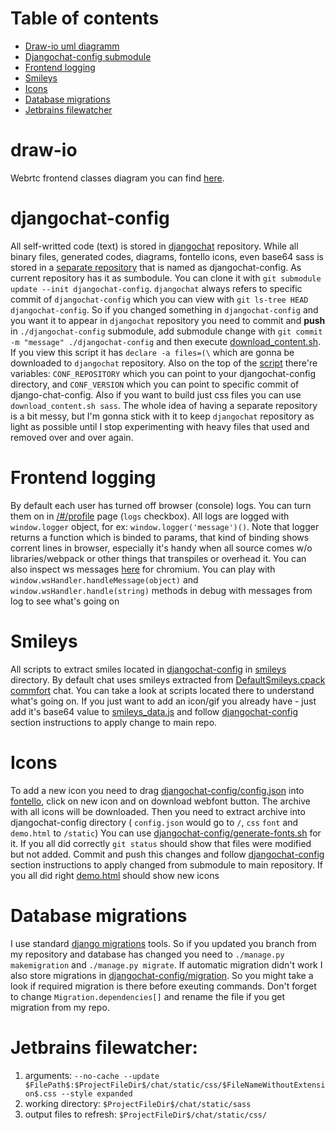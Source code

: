 Table of contents
=================
  * [Draw-io uml diagramm](#draw-io)
  * [Djangochat-config submodule](#djangochat-config)
  * [Frontend logging](#frontend-logging)
  * [Smileys](#smileys)
  * [Icons](#icons)
  * [Database migrations](#database-migrations)
  * [Jetbrains filewatcher](#jetbrains-filewatcher)

draw-io
=======
Webrtc frontend classes diagram you can find [here](https://www.draw.io/?lightbox=1&highlight=0000ff&edit=_blank&layers=1&nav=1&title=draw.io-uml_diagram.xml#Uhttps%3A%2F%2Fraw.githubusercontent.com%2FDeathangel908%2Fdjangochat-config%2Fmaster%2Fdraw.io-uml_diagram.xml).

djangochat-config
=================
All self-writted code (text) is stored in [djangochat](/README.md) repository. While all binary files, generated codes, diagrams, fontello icons, even base64 sass is stored in a [separate repository](https://github.com/Deathangel908/djangochat-config) that is named as djangochat-config. As current repository has it as sumbodule. You can clone it with `git submodule update --init djangochat-config`. `djangochat` always refers to specific commit of `djangochat-config` which you can view with `git ls-tree HEAD djangochat-config`. So if you changed something in `djangochat-config` and you want it to appear in `djangochat` repository you need to commit and **push** in `./djangochat-config` submodule, add submodule change with `git commit -m "message" ./djangochat-config` and then execute [download_content.sh](download_content.sh). If you view this script it has `declare -a files=(\` which are gonna be downloaded to `djangochat` repository. Also on the top of the [script](download_content.sh) there're variables: `CONF_REPOSITORY` which you can point to your djangochat-config directory,  and `CONF_VERSION` which you can point to specific commit of django-chat-config. Also if you want to build just css files you can use `download_content.sh sass`.  The whole idea of having a separate repository is a bit messy, but I'm gonna stick with it to keep `djangochat` repository as light as possible until I stop experimenting with heavy files that used and removed over and over again.


Frontend logging
=================
By default each user has turned off browser (console) logs. You can turn them on in [/#/profile](https://localhost:8000/#/profile) page (`logs` checkbox). All logs are logged with `window.logger` object, for ex: `window.logger('message')()`. Note that logger returns a function which is binded to params, that kind of binding shows corrent lines in browser, especially it's handy when all source comes w/o libraries/webpack or other things that transpiles or overhead it. You can also inspect ws messages [here](https://github.com/Deathangel908/djangochat-config/blob/master/ws_messages.jpeg?raw=true) for chromium. You can play with `window.wsHandler.handleMessage(object)` and `window.wsHandler.handle(string)` methods in debug with messages from log to see what's going on

Smileys
=======
All scripts to extract smiles located in [djangochat-config](https://github.com/Deathangel908/djangochat-config) in [smileys](https://github.com/Deathangel908/djangochat-config/tree/master/smileys) directory. By default chat uses smileys extracted from  [DefaultSmileys.cpack](https://github.com/Deathangel908/djangochat-config/blob/master/smileys/DefaultSmilies.cfpack) [commfort](http://www.commfort.com/en/) chat.
You can take a look at scripts located there to understand what's going on. If you just want to add an icon/gif you already have - just add it's base64 value to [smileys_data.js](https://github.com/Deathangel908/djangochat-config/blob/master/static/js/smileys_data.js) and follow [djangochat-config](#djangochat-config) section instructions to apply change to main repo.

Icons
=====
To add a new icon you need to drag [djangochat-config/config.json](https://github.com/Deathangel908/djangochat-config/blob/master/config.json) into [fontello](http://fontello.com), click on new icon and on download webfont button. The archive with all icons will be downloaded. Then you need to extract archive into djangochat-config directory ( `config.json` would go to `/`, `css` `font` and `demo.html` to `/static`) You can use [djangochat-config/generate-fonts.sh](https://github.com/Deathangel908/djangochat-config/blob/master/generate-fonts.sh) for it. If you all did correctly `git status` should show that files were modified but not added. Commit and push this changes and follow [djangochat-config](#djangochat-config) section instructions to apply changed from submodule to main repository. If you all did right [demo.html](https://127.0.0.1:8000/static/demo.html) should show new icons

Database migrations
===================
I use standard [django migrations](https://docs.djangoproject.com/en/1.11/topics/migrations/) tools. So if you updated you branch from my repository and database has changed you need to `./manage.py makemigration` and  `./manage.py migrate`. If automatic migration didn't work I also store migrations in [djangochat-config/migration](https://github.com/Deathangel908/djangochat-config/tree/master/migrations).  So you might take a look if required migration is there before exeuting commands. Don't forget to change `Migration.dependencies[]` and rename the file if you get migration from my repo.
 
Jetbrains filewatcher:
=====================
 1. arguments: `--no-cache --update $FilePath$:$ProjectFileDir$/chat/static/css/$FileNameWithoutExtension$.css --style expanded`
 2. working directory: `$ProjectFileDir$/chat/static/sass`
 3. output files to refresh: `$ProjectFileDir$/chat/static/css/`
